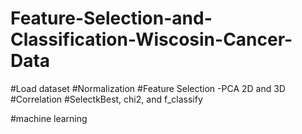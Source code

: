 # Feature-Selection-and-Classification-Wiscosin-Cancer-Data


#Load dataset
#Normalization
#Feature Selection
-PCA 2D and 3D
#Correlation
#SelectkBest, chi2, and f_classify

#machine learning
